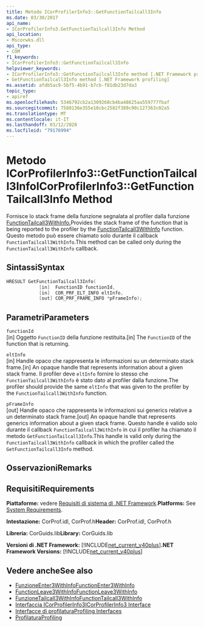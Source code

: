 ```yaml
---
title: Metodo ICorProfilerInfo3::GetFunctionTailcall3Info
ms.date: 03/30/2017
api_name:
- ICorProfilerInfo3.GetFunctionTailcall3Info Method
api_location:
- Mscorwks.dll
api_type:
- COM
f1_keywords:
- ICorProfilerInfo3::GetFunctionTailcall3Info
helpviewer_keywords:
- ICorProfilerInfo3::GetFunctionTailcall3Info method [.NET Framework profiling]
- GetFunctionTailcall3Info method [.NET Framework profiling]
ms.assetid: afdb5ac9-5bf5-4b91-b7cb-f81db23d7da3
topic_type:
- apiref
ms.openlocfilehash: 5346792cb2a1309268cb4ba48625aa559777fbaf
ms.sourcegitcommit: 7588136e355e10cbc2582f389c90c127363c02a5
ms.translationtype: MT
ms.contentlocale: it-IT
ms.lasthandoff: 03/12/2020
ms.locfileid: "79176994"
---
```

# <a name="icorprofilerinfo3getfunctiontailcall3info-method"></a><span data-ttu-id="0a52e-102">Metodo ICorProfilerInfo3::GetFunctionTailcall3Info</span><span class="sxs-lookup"><span data-stu-id="0a52e-102">ICorProfilerInfo3::GetFunctionTailcall3Info Method</span></span>
<span data-ttu-id="0a52e-103">Fornisce lo stack frame della funzione segnalata al profiler dalla funzione [FunctionTailcall3WithInfo.](functiontailcall3withinfo-function.md)</span><span class="sxs-lookup"><span data-stu-id="0a52e-103">Provides the stack frame of the function that is being reported to the profiler by the [FunctionTailcall3WithInfo](functiontailcall3withinfo-function.md) function.</span></span> <span data-ttu-id="0a52e-104">Questo metodo può essere chiamato solo durante il callback `FunctionTailcall3WithInfo`.</span><span class="sxs-lookup"><span data-stu-id="0a52e-104">This method can be called only during the `FunctionTailcall3WithInfo` callback.</span></span>  
  
## <a name="syntax"></a><span data-ttu-id="0a52e-105">Sintassi</span><span class="sxs-lookup"><span data-stu-id="0a52e-105">Syntax</span></span>  
  
```cpp  
HRESULT GetFunctionTailcall3Info(
            [in]  FunctionID functionId,
            [in]  COR_PRF_ELT_INFO eltInfo,  
            [out] COR_PRF_FRAME_INFO *pFrameInfo);  
```  
  
## <a name="parameters"></a><span data-ttu-id="0a52e-106">Parametri</span><span class="sxs-lookup"><span data-stu-id="0a52e-106">Parameters</span></span>  
 `functionId`  
 <span data-ttu-id="0a52e-107">[in] Oggetto `FunctionID` della funzione restituita.</span><span class="sxs-lookup"><span data-stu-id="0a52e-107">[in] The `FunctionID` of the function that is returning.</span></span>  
  
 `eltInfo`  
 <span data-ttu-id="0a52e-108">[in] Handle opaco che rappresenta le informazioni su un determinato stack frame.</span><span class="sxs-lookup"><span data-stu-id="0a52e-108">[in] An opaque handle that represents information about a given stack frame.</span></span> <span data-ttu-id="0a52e-109">Il profiler deve `eltInfo` fornire lo stesso che `FunctionTailcall3WithInfo` è stato dato al profiler dalla funzione.</span><span class="sxs-lookup"><span data-stu-id="0a52e-109">The profiler should provide the same `eltInfo` that was given to the profiler by the `FunctionTailcall3WithInfo` function.</span></span>  
  
 `pFrameInfo`  
 <span data-ttu-id="0a52e-110">[out] Handle opaco che rappresenta le informazioni sui generics relative a un determinato stack frame.</span><span class="sxs-lookup"><span data-stu-id="0a52e-110">[out] An opaque handle that represents generics information about a given stack frame.</span></span> <span data-ttu-id="0a52e-111">Questo handle è valido solo durante il callback `FunctionTailcall3WithInfo` in cui il profiler ha chiamato il metodo `GetFunctionTailcall3Info`.</span><span class="sxs-lookup"><span data-stu-id="0a52e-111">This handle is valid only during the `FunctionTailcall3WithInfo` callback in which the profiler called the `GetFunctionTailcall3Info` method.</span></span>  
  
## <a name="remarks"></a><span data-ttu-id="0a52e-112">Osservazioni</span><span class="sxs-lookup"><span data-stu-id="0a52e-112">Remarks</span></span>  
  
## <a name="requirements"></a><span data-ttu-id="0a52e-113">Requisiti</span><span class="sxs-lookup"><span data-stu-id="0a52e-113">Requirements</span></span>  
 <span data-ttu-id="0a52e-114">**Piattaforme:** vedere [Requisiti di sistema di .NET Framework](../../../../docs/framework/get-started/system-requirements.md).</span><span class="sxs-lookup"><span data-stu-id="0a52e-114">**Platforms:** See [System Requirements](../../../../docs/framework/get-started/system-requirements.md).</span></span>  
  
 <span data-ttu-id="0a52e-115">**Intestazione:** CorProf.idl, CorProf.h</span><span class="sxs-lookup"><span data-stu-id="0a52e-115">**Header:** CorProf.idl, CorProf.h</span></span>  
  
 <span data-ttu-id="0a52e-116">**Libreria:** CorGuids.lib</span><span class="sxs-lookup"><span data-stu-id="0a52e-116">**Library:** CorGuids.lib</span></span>  
  
 <span data-ttu-id="0a52e-117">**Versioni di .NET Framework:** [!INCLUDE[net_current_v40plus](../../../../includes/net-current-v40plus-md.md)]</span><span class="sxs-lookup"><span data-stu-id="0a52e-117">**.NET Framework Versions:** [!INCLUDE[net_current_v40plus](../../../../includes/net-current-v40plus-md.md)]</span></span>  
  
## <a name="see-also"></a><span data-ttu-id="0a52e-118">Vedere anche</span><span class="sxs-lookup"><span data-stu-id="0a52e-118">See also</span></span>

- [<span data-ttu-id="0a52e-119">FunzioneEnter3WithInfo</span><span class="sxs-lookup"><span data-stu-id="0a52e-119">FunctionEnter3WithInfo</span></span>](functionenter3withinfo-function.md)
- [<span data-ttu-id="0a52e-120">FunctionLeave3WithInfo</span><span class="sxs-lookup"><span data-stu-id="0a52e-120">FunctionLeave3WithInfo</span></span>](functionleave3withinfo-function.md)
- [<span data-ttu-id="0a52e-121">FunzioneTailcall3WithInfo</span><span class="sxs-lookup"><span data-stu-id="0a52e-121">FunctionTailcall3WithInfo</span></span>](functiontailcall3withinfo-function.md)
- [<span data-ttu-id="0a52e-122">Interfaccia ICorProfilerInfo3</span><span class="sxs-lookup"><span data-stu-id="0a52e-122">ICorProfilerInfo3 Interface</span></span>](icorprofilerinfo3-interface.md)
- [<span data-ttu-id="0a52e-123">Interfacce di profilatura</span><span class="sxs-lookup"><span data-stu-id="0a52e-123">Profiling Interfaces</span></span>](profiling-interfaces.md)
- [<span data-ttu-id="0a52e-124">Profilatura</span><span class="sxs-lookup"><span data-stu-id="0a52e-124">Profiling</span></span>](index.md)
